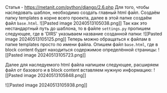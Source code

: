 Статья - https://metanit.com/python/django/2.6.php
Для того, чтобы наследовать шаблон, необходимо создать главный html файл. Создаём папку templates в корне всего проекта, далее в этой папке создаём файл `base.html`.
![[Pasted image 20240513105038.png]]
Так как это нестандартный путь до шаблона, то в файле `settings.py` пропишем следующее, где в 'DIRS' указываем название созданной папки:
![[Pasted image 20240513105125.png]]
Теперь можно обращаться к файлам в папке templates просто по имени файла.
Опишем файл `base.html`, где в block content будет находиться содержимое определённой страницы:
![[Pasted image 20240513105723.png]]

Далее для наследуемого html файла напишем следующее, расширяем файл от базового и в block content вставляем нужную информацию:
![[Pasted image 20240513105848.png]]

![[Pasted image 20240513105938.png]]
